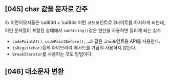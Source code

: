 ## [045] char 값을 문자로 간주

👍 이런이모지들은 \ud83d + \ud84s 이런 코드포인트로 2바이트를 차지하게 되는데, 이런 문자열이 포함된 상태에서 `subString()`같은 연산을 사용하면 잘리게 되는 실수

- `codePointAt()`, `codePointBefore()`, ..과 같은 코드포인트용 API를 사용한다.
- `isDigit(char)`등의 라이브러리 메서드를 가급적 사용하지 않는다. 
- `BreakIterator`를 사용하는 것도 방법이다.

## [046] 대소문자 변환

